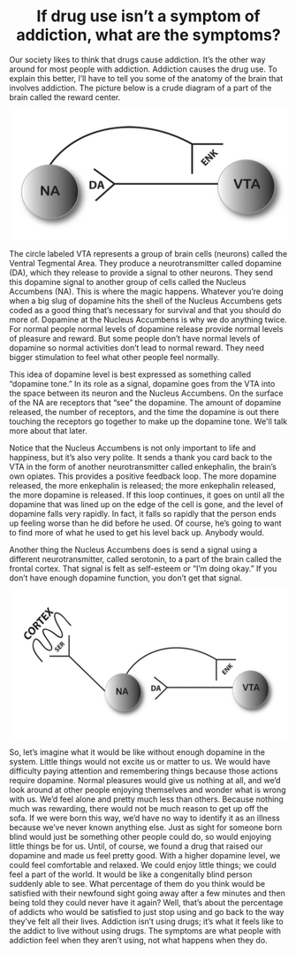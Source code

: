 <center><h1>If drug use isn’t a symptom of addiction, what are the symptoms?</h1></center>

Our society likes to think that drugs cause addiction. It’s the other way around for most people with addiction. Addiction causes the drug use. To explain this better, I’ll have to tell you some of the anatomy of the brain that involves addiction. The picture below is a crude diagram of a part of the brain called the reward center.

![Primary Reward Circuit](./If_drug_use_isnt_1.jpg)

The circle labeled VTA represents a group of brain cells (neurons) called the Ventral Tegmental Area. They produce a neurotransmitter called dopamine (DA), which they release to provide a signal to other neurons. They send this dopamine signal to another group of cells called the Nucleus Accumbens (NA). This is where the magic happens. Whatever you’re doing when a big slug of dopamine hits the shell of the Nucleus Accumbens gets coded as a good thing that’s necessary for survival and that you should do more of. Dopamine at the Nucleus Accumbens is why we do anything twice. For normal people normal levels of dopamine release provide normal levels of pleasure and reward. But some people don’t have normal levels of dopamine so normal activities don’t lead to normal reward. They need bigger stimulation to feel what other people feel normally.

This idea of dopamine level is best expressed as something called “dopamine tone.” In its role as a signal, dopamine goes from the VTA into the space between its neuron and the Nucleus Accumbens. On the surface of the NA are receptors that “see” the dopamine. The amount of dopamine released, the number of receptors, and the time the dopamine is out there touching the receptors go together to make up the dopamine tone. We'll talk more about that later.

Notice that the Nucleus Accumbens is not only important to life and happiness, but it’s also very polite. It sends a thank you card back to the VTA in the form of another neurotransmitter called enkephalin, the brain’s own opiates. This provides a positive feedback loop. The more dopamine released, the more enkephalin is released; the more enkephalin released, the more dopamine is released. If this loop continues, it goes on until all the dopamine that was lined up on the edge of the cell is gone, and the level of dopamine falls very rapidly. In fact, it falls so rapidly that the person ends up feeling worse than he did before he used. Of course, he’s going to want to find more of what he used to get his level back up. Anybody would.

Another thing the Nucleus Accumbens does is send a signal using a different neurotransmitter, called serotonin, to a part of the brain called the frontal cortex. That signal is felt as self-esteem or “I’m doing okay.” If you don’t have enough dopamine function, you don’t get that signal.

![I'm okay](./If_drug_use_isnt_2.jpg)

So, let’s imagine what it would be like without enough dopamine in the system. Little things would not excite us or matter to us. We would have difficulty paying attention and remembering things because those actions require dopamine. Normal pleasures would give us nothing at all, and we’d look around at other people enjoying themselves and wonder what is wrong with us. We’d feel alone and pretty much less than others. Because nothing much was rewarding, there would not be much reason to get up off the sofa. If we were born this way, we’d have no way to identify it as an illness because we’ve never known anything else. Just as sight for someone born blind would just be something other people could do, so would enjoying little things be for us. Until, of course, we found a drug that raised our dopamine and made us feel pretty good. With a higher dopamine level, we could feel comfortable and relaxed. We could enjoy little things; we could feel a part of the world. It would be like a congenitally blind person suddenly able to see. What percentage of them do you think would be satisfied with their newfound sight going away after a few minutes and then being told they could never have it again? Well, that’s about the percentage of addicts who would be satisfied to just stop using and go back to the way they’ve felt all their lives.
Addiction isn’t using drugs; it’s what it feels like to the addict to live without using drugs. The symptoms are what people with addiction feel when they aren’t using, not what happens when they do.

